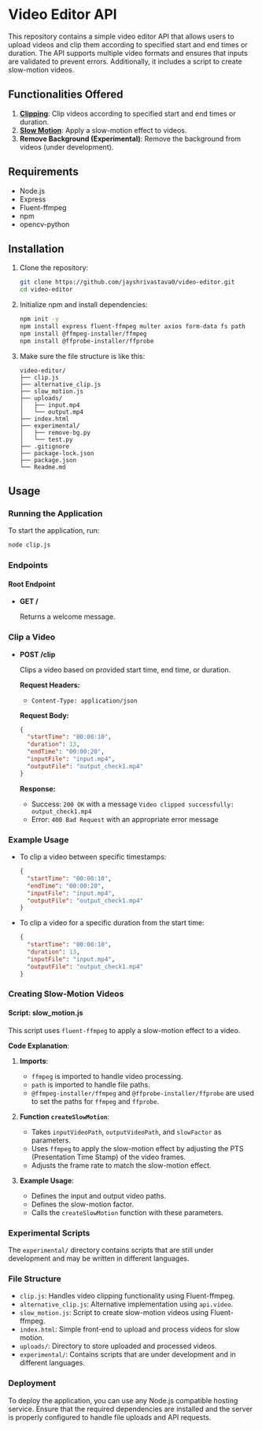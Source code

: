 # Video Editor API

This repository contains a simple video editor API that allows users to upload videos and clip them according to specified start and end times or duration. The API supports multiple video formats and ensures that inputs are validated to prevent errors. Additionally, it includes a script to create slow-motion videos.

## Functionalities Offered

1. [**Clipping**](https://github.com/jayshrivastava0/video-editing/blob/512c2f8800cff68da28ccfc3640de8fa2cb88df7/Readme.md#L75-L76): Clip videos according to specified start and end times or duration.
2. [**Slow Motion**](https://github.com/jayshrivastava0/video-editing/blob/512c2f8800cff68da28ccfc3640de8fa2cb88df7/Readme.md#L127): Apply a slow-motion effect to videos.
3. **Remove Background (Experimental)**: Remove the background from videos (under development).

## Requirements

- Node.js
- Express
- Fluent-ffmpeg
- npm
- opencv-python

## Installation

1. Clone the repository:

   ```bash
   git clone https://github.com/jayshrivastava0/video-editor.git
   cd video-editor
   ```

2. Initialize npm and install dependencies:

   ```bash
   npm init -y
   npm install express fluent-ffmpeg multer axios form-data fs path
   npm install @ffmpeg-installer/ffmpeg
   npm install @ffprobe-installer/ffprobe
   ```

3. Make sure the file structure is like this:

   ```
   video-editor/
   ├── clip.js
   ├── alternative_clip.js
   ├── slow_motion.js
   ├── uploads/
   │   ├── input.mp4
   │   └── output.mp4
   ├── index.html
   ├── experimental/
   │   ├── remove-bg.py
   │   └── test.py
   ├── .gitignore
   ├── package-lock.json
   ├── package.json
   └── Readme.md
   ```

## Usage

### Running the Application

To start the application, run:

```bash
node clip.js
```

### Endpoints

#### Root Endpoint

- **GET /**

  Returns a welcome message.



### Clip a Video


- **POST /clip**

  Clips a video based on provided start time, end time, or duration.

  **Request Headers:**

  - `Content-Type: application/json`

  **Request Body:**

  ```json
  {
    "startTime": "00:00:10",
    "duration": 13,
    "endTime": "00:00:20",
    "inputFile": "input.mp4",
    "outputFile": "output_check1.mp4"
  }
  ```

  **Response:**

  - Success: `200 OK` with a message `Video clipped successfully: output_check1.mp4`
  - Error: `400 Bad Request` with an appropriate error message

### Example Usage

- To clip a video between specific timestamps:

  ```json
  {
    "startTime": "00:00:10",
    "endTime": "00:00:20",
    "inputFile": "input.mp4",
    "outputFile": "output_check1.mp4"
  }
  ```

- To clip a video for a specific duration from the start time:

  ```json
  {
    "startTime": "00:00:10",
    "duration": 13,
    "inputFile": "input.mp4",
    "outputFile": "output_check1.mp4"
  }
  ```

### Creating Slow-Motion Videos

#### Script: slow_motion.js

This script uses `fluent-ffmpeg` to apply a slow-motion effect to a video.

**Code Explanation**:

1. **Imports**:
   - `ffmpeg` is imported to handle video processing.
   - `path` is imported to handle file paths.
   - `@ffmpeg-installer/ffmpeg` and `@ffprobe-installer/ffprobe` are used to set the paths for `ffmpeg` and `ffprobe`.

2. **Function `createSlowMotion`**:
   - Takes `inputVideoPath`, `outputVideoPath`, and `slowFactor` as parameters.
   - Uses `ffmpeg` to apply the slow-motion effect by adjusting the PTS (Presentation Time Stamp) of the video frames.
   - Adjusts the frame rate to match the slow-motion effect.

3. **Example Usage**:
   - Defines the input and output video paths.
   - Defines the slow-motion factor.
   - Calls the `createSlowMotion` function with these parameters.

### Experimental Scripts

The `experimental/` directory contains scripts that are still under development and may be written in different languages.

### File Structure

- `clip.js`: Handles video clipping functionality using Fluent-ffmpeg.
- `alternative_clip.js`: Alternative implementation using `api.video`.
- `slow_motion.js`: Script to create slow-motion videos using Fluent-ffmpeg.
- `index.html`: Simple front-end to upload and process videos for slow motion.
- `uploads/`: Directory to store uploaded and processed videos.
- `experimental/`: Contains scripts that are under development and in different languages.

### Deployment

To deploy the application, you can use any Node.js compatible hosting service. Ensure that the required dependencies are installed and the server is properly configured to handle file uploads and API requests.
